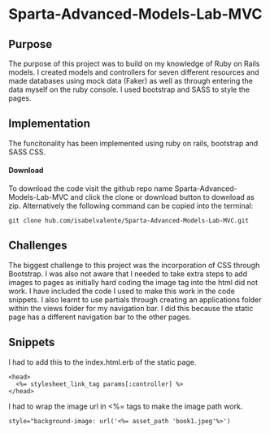 
# Sparta-Advanced-Models-Lab-MVC

## Purpose
The purpose of this project was to build on my knowledge of Ruby on Rails models. I created models and controllers for seven different resources and made databases using mock data (Faker) as well as through entering the data myself on the ruby console. I used bootstrap and SASS to style the pages.



## Implementation
The funcitonality has been implemented using ruby on rails, bootstrap and SASS CSS.


#### Download
To download the code visit the github repo name Sparta-Advanced-Models-Lab-MVC and click the clone or download button to download as zip.
Alternatively the following command can be copied into the terminal:

```
git clone hub.com/isabelvalente/Sparta-Advanced-Models-Lab-MVC.git
```


## Challenges
The biggest challenge to this project was the incorporation of CSS through Bootstrap. I was also not aware that I needed to take extra steps to add images to pages as initially hard coding the image tag into the html did not work. I have included the code I used to make this work in the code snippets. I also learnt to use partials through creating an applications folder within the views folder for my navigation bar. I did this because the static page has a different navigation bar to the other pages.

## Snippets

I had to add this to the index.html.erb of the static page.

```
<head>
  <%= stylesheet_link_tag params[:controller] %>
</head>
```

I had to wrap the image url in <%= tags to make the image path work.

```
style="background-image: url('<%= asset_path 'book1.jpeg'%>')
```
